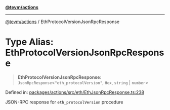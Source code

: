 [**@tevm/actions**](../README.md)

***

[@tevm/actions](../globals.md) / EthProtocolVersionJsonRpcResponse

# Type Alias: EthProtocolVersionJsonRpcResponse

> **EthProtocolVersionJsonRpcResponse**: `JsonRpcResponse`\<`"eth_protocolVersion"`, `Hex`, `string` \| `number`\>

Defined in: [packages/actions/src/eth/EthJsonRpcResponse.ts:238](https://github.com/evmts/tevm-monorepo/blob/main/packages/actions/src/eth/EthJsonRpcResponse.ts#L238)

JSON-RPC response for `eth_protocolVersion` procedure
